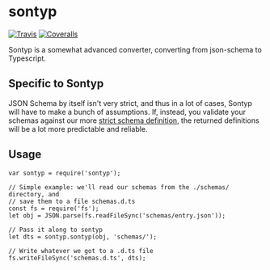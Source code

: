 # sontyp
[![Travis](https://img.shields.io/travis/wendbv/sontyp.svg)](https://travis-ci.org/wendbv/sontyp)
[![Coveralls](https://img.shields.io/coveralls/wendbv/sontyp.svg)](https://coveralls.io/github/wendbv/sontyp)


Sontyp is a somewhat advanced converter, converting from json-schema to Typescript.

## Specific to Sontyp
JSON Schema by itself isn't very strict, and thus in a lot of cases, Sontyp
will have to make a bunch of assumptions. If, instead, you validate your
schemas against our more [strict schema definition][strict], the returned
definitions will be a lot more predictable and reliable.

## Usage
```
var sontyp = require('sontyp');

// Simple example: we'll read our schemas from the ./schemas/ directory, and
// save them to a file schemas.d.ts
const fs = require('fs');
let obj = JSON.parse(fs.readFileSync('schemas/entry.json'));

// Pass it along to sontyp
let dts = sontyp.sontyp(obj, 'schemas/');

// Write whatever we got to a .d.ts file
fs.writeFileSync('schemas.d.ts', dts);
```

[strict]: http://wendbv.github.io/sontyp/json-schema-strict.json
